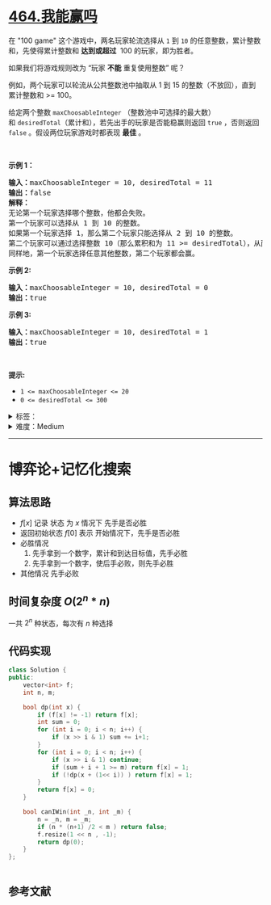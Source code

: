 # [464.我能赢吗](https://leetcode.cn/problems/can-i-win/)

<p>在 "100 game" 这个游戏中，两名玩家轮流选择从 <code>1</code> 到 <code>10</code> 的任意整数，累计整数和，先使得累计整数和 <strong>达到或超过</strong>&nbsp; 100 的玩家，即为胜者。</p>

<p>如果我们将游戏规则改为 “玩家 <strong>不能</strong> 重复使用整数” 呢？</p>

<p>例如，两个玩家可以轮流从公共整数池中抽取从 1 到 15 的整数（不放回），直到累计整数和 &gt;= 100。</p>

<p>给定两个整数&nbsp;<code>maxChoosableInteger</code>&nbsp;（整数池中可选择的最大数）和&nbsp;<code>desiredTotal</code>（累计和），若先出手的玩家是否能稳赢则返回 <code>true</code>&nbsp;，否则返回 <code>false</code> 。假设两位玩家游戏时都表现 <strong>最佳</strong> 。</p>

<p>&nbsp;</p>

<p><strong>示例 1：</strong></p>

<pre>
<strong>输入：</strong>maxChoosableInteger = 10, desiredTotal = 11
<strong>输出：</strong>false
<strong>解释：
</strong>无论第一个玩家选择哪个整数，他都会失败。
第一个玩家可以选择从 1 到 10 的整数。
如果第一个玩家选择 1，那么第二个玩家只能选择从 2 到 10 的整数。
第二个玩家可以通过选择整数 10（那么累积和为 11 &gt;= desiredTotal），从而取得胜利.
同样地，第一个玩家选择任意其他整数，第二个玩家都会赢。
</pre>

<p><strong>示例 2:</strong></p>

<pre>
<b>输入：</b>maxChoosableInteger = 10, desiredTotal = 0
<b>输出：</b>true
</pre>

<p><strong>示例 3:</strong></p>

<pre>
<strong>输入：</strong>maxChoosableInteger = 10, desiredTotal = 1
<strong>输出：</strong>true
</pre>

<p>&nbsp;</p>

<p><strong>提示:</strong></p>

<ul>
	<li><code>1 &lt;= maxChoosableInteger &lt;= 20</code></li>
	<li><code>0 &lt;= desiredTotal &lt;= 300</code></li>
</ul>

<details>
<summary>标签：</summary>
['位运算', '记忆化搜索', '数学', '动态规划', '状态压缩', '博弈']
</details>

<details>
<summary>难度：Medium</summary>
喜欢：466
</details>

---

# 博弈论+记忆化搜索

## 算法思路

- $f[x]$ 记录 状态 为 $x$ 情况下 先手是否必胜
- 返回初始状态 $f[0]$ 表示 开始情况下，先手是否必胜
- 必胜情况
  1. 先手拿到一个数字，累计和到达目标值，先手必胜
  2. 先手拿到一个数字，使后手必败，则先手必胜
- 其他情况 先手必败

## 时间复杂度 $O(2^n * n)$

一共 $2^n$ 种状态，每次有 $n$ 种选择

## 代码实现

```cpp []
class Solution {
public:
    vector<int> f;
    int n, m;

    bool dp(int x) {
        if (f[x] != -1) return f[x];
        int sum = 0;
        for (int i = 0; i < n; i++) {
            if (x >> i & 1) sum += i+1;
        }
        for (int i = 0; i < n; i++) {
            if (x >> i & 1) continue;
            if (sum + i + 1 >= m) return f[x] = 1;
            if (!dp(x + (1<< i)) ) return f[x] = 1;
        }
        return f[x] = 0;
    }

    bool canIWin(int _n, int _m) {
        n = _n, m = _m;
        if (n * (n+1) /2 < m ) return false;
        f.resize(1 << n , -1);
        return dp(0);
    }
};
```

```java []

```

## 参考文献
